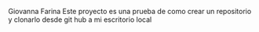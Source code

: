 Giovanna Farina
Este proyecto es una prueba de como crear un repositorio y clonarlo desde git hub a mi escritorio local